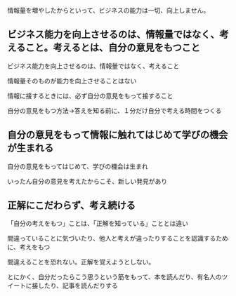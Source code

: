 情報量を増やしたからといって、ビジネスの能力は一切、向上しません。

## ビジネス能力を向上させるのは、情報量ではなく、考えること。考えるとは、自分の意見をもつこと

ビジネス能力を向上させるのは、情報量ではなく、考えること

情報量そのものが能力を向上させることはない

情報に接するときには、必ず自分の意見をもって接すること

自分の意見をもつ方法→答えを知る前に、１分だけ自分で考える時間をつくる　

## 自分の意見をもって情報に触れてはじめて学びの機会が生まれる

自分の意見をもってはじめて、学びの機会は生まれ

いったん自分の意見を考えたからこそ、新しい発見があり

## 正解にこだわらず、考え続ける
「自分の考えをもつ」ことは、「正解を知っている」こととは違い

間違っていることに気づいたり、他人と考えが違ったりすることを認識するために、考えをもつ

間違えることを恐れない。正解を覚えようとしない。

とにかく、自分だったらこう思うという筋をもって、本を読んだり、有名人のツイートに接したり、記事を読んだりする

